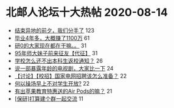 # 北邮人论坛十大热帖 2020-08-14

- [结束异地的前夕，我们分手了](https://bbs.byr.cn/article/Feeling/3152901) 123
- [毕业4年多，大概赚了1100万](https://bbs.byr.cn/article/WorkLife/1151250) 61
- [研0的大家现在都在干嘛。。](https://bbs.byr.cn/article/Talking/6215577) 31
- [95年师大妹子前来征友【代征】](https://bbs.byr.cn/article/Friends/1968911) 31
- [学校怎么还不出本科生返校通知？](https://bbs.byr.cn/article/StudyShare/197474) 26
- [说一部暴露年龄的电视剧，大家比一下](https://bbs.byr.cn/article/TV/181915) 24
- [【讨论】【校招】国家电网招聘该怎么准备？](https://bbs.byr.cn/article/Job/2098006) 22
- [何以操场早上不对学生开放?](https://bbs.byr.cn/article/Athletics/18956) 22
- [有出苹果教育特惠送的Air Pods的嘛？](https://bbs.byr.cn/article/DigiLife/314949) 21
- [[保研]打算建个群一起交流](https://bbs.byr.cn/article/AimGraduate/1194828) 11


